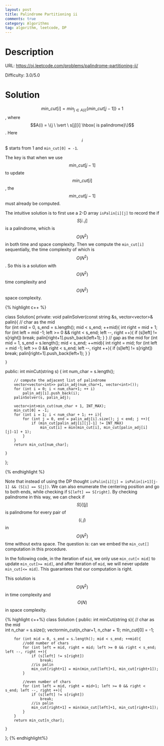 ```yaml
---
layout: post
title: Palindrome Partitioning ii 
comments: true
category: Algorithms
tag: algorithm, leetcode, DP
---
```


# Description

URL: https://oj.leetcode.com/problems/palindrome-partitioning-ii/

Difficulty: 3.0/5.0


# Solution


$$min\_cut[i] = min_{j \in A(i)} \{ min\_cut[j-1]\} + 1$$, where $$A(i) = \{j \ \vert \ s[j][i] \hbox{ is palindrome}\}$$. Here $$i$$$ starts from 1 and ``min_cut[0] = -1``.

The key is that when we use $$min\_cut[j-1]$$ to update $$min\_cut[i]$$, the $$min\_cut[j-1]$$ must already be computed.

The intuitive solution is to first use a 2-D array ``isPalin[i][j]`` to record the if $$S[i..j]$$ is a palindrome, which is $$O(N^2)$$ in both time and space complexity. Then we compute the ``min_cut[i]`` sequentially, the time complexity of which is $$O(N^2)$$. So this is a solution with $$O(N^2)$$ time complexity and $$O(N^2)$$ space complexity.


{% highlight c++ %}

class Solution{
private:
	void palinSolver(const string &s, vector<vector<int>>& palin){
		// char as the mid		
		for (int mid = 0, s_end = s.length(); mid < s_end; ++mid){
			int right = mid + 1;
			for (int left = mid -1; left >= 0 && right < s_end; left --, right ++){
				if (s[left] != s[right])
					break;
				palin[right+1].push_back(left+1);
			}
		}
		// gap as the mid
		for (int mid = 1, s_end = s.length(); mid < s_end; ++mid){
			int right = mid;
			for (int left = mid -1; left >= 0 && right < s_end; left --, right ++){
				if (s[left] != s[right])
					break;
				palin[right+1].push_back(left+1);
			}
		}

	}
public:
	int minCut(string s) {
		int num_char = s.length();

		// compute the adjacent list of palindrome
		vector<vector<int>> palin_adj(num_char+1, vector<int>());		
		for (int i = 0; i < num_char+1; ++ i)
			palin_adj[i].push_back(i);
		palinSolver(s, palin_adj);

		vector<int>min_cut(num_char + 1, INT_MAX);
		min_cut[0] = -1;
		for (int i = 1; i < num_char + 1; ++ i){			
			for (int j = 0, end = palin_adj[i].size(); j < end; j ++){				
				if (min_cut[palin_adj[i][j]-1] != INT_MAX)
					min_cut[i] = min(min_cut[i], min_cut[palin_adj[i][j]-1] + 1);
			}
		}
		return min_cut[num_char];

	}
};

{% endhighlight %}





Note that instead of using the DP thought ``isPalin[i][j] = isPalin[i+1][j-1] && (S[i] == S[j])``. We can also enumerate the centering position and go to both ends, while checking if ``S[left] == S[right]``. By checking palindrome in this way, we can check if  $$S[i][j]$$ is palindrome for every pair of $$(i, j)$$ in $$O(N^2)$$ time without extra space. The question is: can we embed the ``min_cut[]`` computation in this procedure.

In the following code, in the iteration of ``mid``, we only use ``min_cut[< mid]`` to update ``min_cut[>= mid]``, and after iteration of ``mid``, we will never update ``min_cut[<= mid]``. This guarantees that our computation is right.

This solution is $$O(N^2)$$ in time complexity and $$O(N)$$ in space complexity.



{% highlight c++%}
class Solution {
public:
	int minCut(string s){
		// char as the mid		
		int n_char = s.size();
		vector<int>min_cut(n_char+1, n_char + 1);
		min_cut[0] = -1;

		for (int mid = 0, s_end = s.length(); mid < s_end; ++mid){
			//odd number of chars
			for (int left = mid, right = mid; left >= 0 && right < s_end; left --, right ++){
				if (s[left] != s[right])
					break;				
				//is palin
				min_cut[right+1] = min(min_cut[left]+1, min_cut[right+1]);
			}

			//even number of chars
			for (int left = mid, right = mid+1; left >= 0 && right < s_end; left --, right ++){
				if (s[left] != s[right])
					break;
				//is palin
				min_cut[right+1] = min(min_cut[left]+1, min_cut[right+1]);
			}			
		}
		return min_cut[n_char];

	}
};
{% endhighlight%}